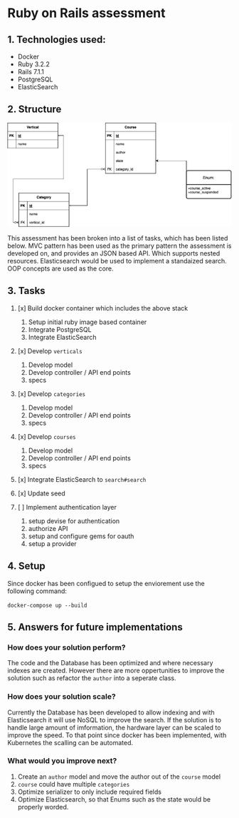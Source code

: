 # Ruby on Rails assessment

## 1. Technologies used:

- Docker
- Ruby 3.2.2
- Rails 7.1.1
- PostgreSQL
- ElasticSearch

## 2. Structure

![db structure](docs/swivel-rails-db.drawio.png)

This assessment has been broken into a list of tasks, which has been listed below. MVC pattern has been used as the primary pattern the assessment is developed on, and provides an JSON based API. Which supports nested resources. Elasticsearch would be used to implement a standaized search. OOP concepts are used as the core. 

## 3. Tasks

1. [x] Build docker container which includes the above stack
    1. Setup initial ruby image based container
    2. Integrate PostgreSQL
    3. Integrate ElasticSearch

2. [x] Develop `verticals`
    1. Develop model
    2. Develop controller / API end points
    3. specs

3. [x] Develop `categories`
    1. Develop model
    2. Develop controller / API end points
    3. specs

4. [x] Develop `courses`
    1. Develop model
    2. Develop controller / API end points
    3. specs

5. [x] Integrate ElasticSearch to `search#search` 

6. [x] Update seed

7. [ ] Implement authentication layer
    1. setup devise for authentication
    2. authorize API
    3. setup and configure gems for oauth
    4. setup a provider

## 4. Setup

Since docker has been configued to setup the enviorement use the following command:

```docker-compose up --build```

## 5. Answers for future implementations

### How does your solution perform? 

The code and the Database has been optimized and where necessary indexes are created. However there are more oppertunities to improve the solution such as refactor the `author` into a seperate class. 

### How does your solution scale?

Currently the Database has been developed to allow indexing and with Elasticsearch it will use NoSQL to improve the search. If the solution is to handle large amount of imformation, the hardware layer can be scaled to improve the speed. To that point since docker has been implemented, with Kubernetes the scalling can be automated.


### What would you improve next?
1. Create an `author` model and move the author out of the `course` model
2. `course` could have multiple `categories`
3. Optimize serializer to only include required fields
4. Optimize Elasticsearch, so that Enums such as the state would be properly worded.